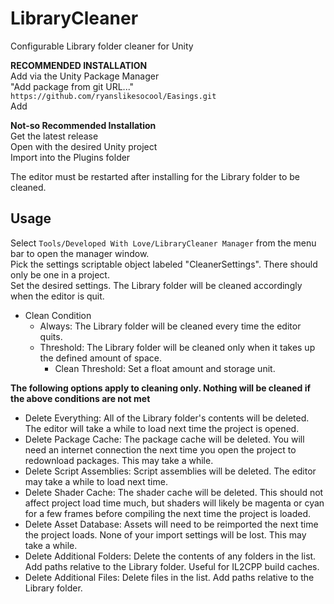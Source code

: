 # LibraryCleaner
Configurable Library folder cleaner for Unity

**RECOMMENDED INSTALLATION**\
Add via the Unity Package Manager\
"Add package from git URL..."\
`https://github.com/ryanslikesocool/Easings.git` \
Add

**Not-so Recommended Installation**\
Get the latest release\
Open with the desired Unity project\
Import into the Plugins folder

The editor must be restarted after installing for the Library folder to be cleaned.

## Usage
Select `Tools/Developed With Love/LibraryCleaner Manager` from the menu bar to open the manager window.\
Pick the settings scriptable object labeled "CleanerSettings".  There should only be one in a project.\
Set the desired settings.  The Library folder will be cleaned accordingly when the editor is quit.

- Clean Condition
  - Always: The Library folder will be cleaned every time the editor quits.
  - Threshold: The Library folder will be cleaned only when it takes up the defined amount of space.
    - Clean Threshold: Set a float amount and storage unit.

**The following options apply to cleaning only.  Nothing will be cleaned if the above conditions are not met**
- Delete Everything: All of the Library folder's contents will be deleted.  The editor will take a while to load next time the project is opened.
- Delete Package Cache: The package cache will be deleted.  You will need an internet connection the next time you open the project to redownload packages.  This may take a while.
- Delete Script Assemblies: Script assemblies will be deleted.  The editor may take a while to load next time.
- Delete Shader Cache: The shader cache will be deleted.  This should not affect project load time much, but shaders will likely be magenta or cyan for a few frames before compiling the next time the project is loaded.
- Delete Asset Database: Assets will need to be reimported the next time the project loads.  None of your import settings will be lost.  This may take a while.
- Delete Additional Folders: Delete the contents of any folders in the list.  Add paths relative to the Library folder.  Useful for IL2CPP build caches.
- Delete Additional Files: Delete files in the list.  Add paths relative to the Library folder.
